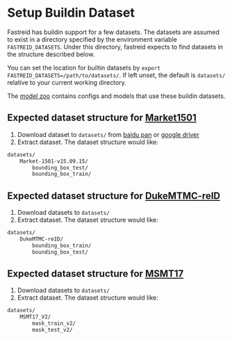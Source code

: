 # Setup Buildin Dataset

Fastreid has buildin support for a few datasets. The datasets are assumed to exist in a directory specified by the environment variable `FASTREID_DATASETS`. Under this directory, fastreid expects to find datasets in the structure described below.

You can set the location for builtin datasets by `export FASTREID_DATASETS=/path/to/datasets/`. If left unset, the default is `datasets/` relative to your current working directory.

The [model zoo](https://github.com/JDAI-CV/fast-reid/blob/master/MODEL_ZOO.md) contains configs and models that use these buildin datasets.

## Expected dataset structure for [Market1501](https://www.cv-foundation.org/openaccess/content_iccv_2015/papers/Zheng_Scalable_Person_Re-Identification_ICCV_2015_paper.pdf)

1. Download dataset to `datasets/` from [baidu pan](https://pan.baidu.com/s/1ntIi2Op) or [google driver](https://drive.google.com/file/d/0B8-rUzbwVRk0c054eEozWG9COHM/view)
2. Extract dataset. The dataset structure would like:

```bash
datasets/
    Market-1501-v15.09.15/
        bounding_box_test/
        bounding_box_train/
```

## Expected dataset structure for [DukeMTMC-reID](https://openaccess.thecvf.com/content_ICCV_2017/papers/Zheng_Unlabeled_Samples_Generated_ICCV_2017_paper.pdf)

1. Download datasets to `datasets/`
2. Extract dataset. The dataset structure would like:

```bash
datasets/
    DukeMTMC-reID/
        bounding_box_train/
        bounding_box_test/
```

## Expected dataset structure for [MSMT17](https://arxiv.org/abs/1711.08565)

1. Download datasets to `datasets/`
2. Extract dataset. The dataset structure would like:

```bash
datasets/
    MSMT17_V2/
        mask_train_v2/
        mask_test_v2/
```
